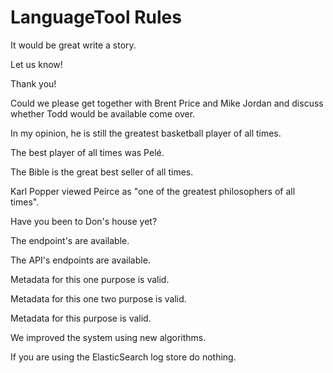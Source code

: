 # LanguageTool Rules

It would be great write a story.

Let us know!

Thank you!

Could we please get together with Brent Price and Mike Jordan and discuss whether Todd would be available come over.

In my opinion, he is still the greatest basketball player of all times.

The best player of all times was Pelé.

The Bible is the great best seller of all times.

Karl Popper viewed Peirce as "one of the greatest philosophers of all times".

Have you been to Don's house yet?

The endpoint's are available.

The API's endpoints are available.

Metadata for this one purpose is valid.

Metadata for this one two purpose is valid.

Metadata for this purpose is valid.

We improved the system using new algorithms.

If you are using the ElasticSearch log store do nothing.